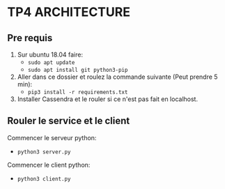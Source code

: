 # TP4 ARCHITECTURE

## Pre requis
1. Sur ubuntu 18.04 faire:
    - `sudo apt update`
    - `sudo apt install git python3-pip`
2. Aller dans ce dossier et roulez la commande suivante (Peut prendre 5 min):
    - `pip3 install -r requirements.txt`
3. Installer Cassendra et le rouler si ce n'est pas fait en localhost.

## Rouler le service et le client
Commencer le serveur python:
- `python3 server.py`

Commencer le client python:
- `python3 client.py`
